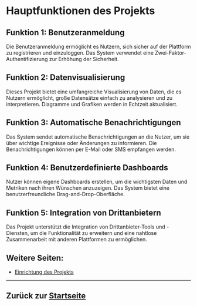 # Hauptfunktionen des Projekts

## Funktion 1: Benutzeranmeldung
Die Benutzeranmeldung ermöglicht es Nutzern, sich sicher auf der Plattform zu registrieren und einzuloggen. Das System verwendet eine Zwei-Faktor-Authentifizierung zur Erhöhung der Sicherheit.

## Funktion 2: Datenvisualisierung
Dieses Projekt bietet eine umfangreiche Visualisierung von Daten, die es Nutzern ermöglicht, große Datensätze einfach zu analysieren und zu interpretieren. Diagramme und Grafiken werden in Echtzeit aktualisiert.

## Funktion 3: Automatische Benachrichtigungen
Das System sendet automatische Benachrichtigungen an die Nutzer, um sie über wichtige Ereignisse oder Änderungen zu informieren. Die Benachrichtigungen können per E-Mail oder SMS empfangen werden.

## Funktion 4: Benutzerdefinierte Dashboards
Nutzer können eigene Dashboards erstellen, um die wichtigsten Daten und Metriken nach ihren Wünschen anzuzeigen. Das System bietet eine benutzerfreundliche Drag-and-Drop-Oberfläche.

## Funktion 5: Integration von Drittanbietern
Das Projekt unterstützt die Integration von Drittanbieter-Tools und -Diensten, um die Funktionalität zu erweitern und eine nahtlose Zusammenarbeit mit anderen Plattformen zu ermöglichen.




## Weitere Seiten:
- [Einrichtung des Projekts](docs/setup.md)

---

## Zurück zur [Startseite](/index.md)
